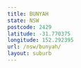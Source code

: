 ```yaml
---
title: BUNYAH
state: NSW
postcode: 2429
latitude: -31.770375
longitude: 152.292395
url: /nsw/bunyah/
layout: suburb
---
```

